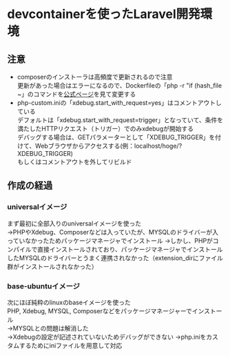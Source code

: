 # devcontainerを使ったLaravel開発環境
## 注意
- composerのインストーラは高頻度で更新されるので注意  
更新があった場合はエラーになるので、Dockerfileの「php -r "if (hash_file ~」のコマンドを[公式ページ](https://getcomposer.org/download/)を見て変更する  
- php-custom.iniの「xdebug.start_with_request=yes」はコメントアウトしている  
デフォルトは「xdebug.start_with_request=trigger」となっていて、条件を満たしたHTTPリクエスト（トリガー）でのみxdebugが開始する  
デバッグする場合は、GETパラメーターとして「XDEBUG_TRIGGER」を付けて、Webブラウザからアクセスする(例：localhost/hoge/?XDEBUG_TRIGGER)  
もしくはコメントアウトを外してリビルド   

## 作成の経過
### universalイメージ
まず最初に全部入りのuniversalイメージを使った  
→PHPやXdebug、Composerなどは入っていたが、MYSQLのドライバーが入っていなかったためパッケージマネージャでインストール
→しかし、PHPがコンパイルで直接インストールされており、パッケージマネージャでインストールしたMYSQLのドライバーとうまく連携されなかった（extension_dirにファイル群がインストールされなかった）  

### base-ubuntuイメージ
次にほぼ純粋のlinuxのbaseイメージを使った  
PHP, Xdebug, MYSQL, Composerなどをパッケージマネージャーでインストール  
→MYSQLとの問題は解消した  
→Xdebugの設定が記述されていないためデバッグができない
→php.iniをカスタムするためにiniファイルを用意して対応  

